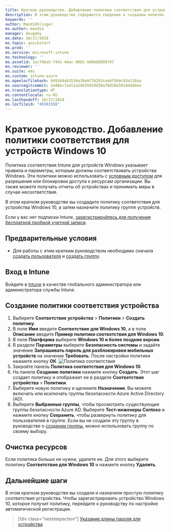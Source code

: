 ```yaml
---
title: Краткое руководство. Добавление политики соответствия для устройств Windows 10
description: В этом руководстве содержатся сведения о создании политик для защиты корпоративных данных и управления устройствами, на которых конечные пользователи получают доступ к ресурсам компании. После этого — назначение политик группам.
keywords: ''
author: MandiOhlinger
ms.author: mandia
manager: dougeby
ms.date: 10/17/2018
ms.topic: quickstart
ms.prod: ''
ms.service: microsoft-intune
ms.technology: ''
ms.assetid: 1ac74ba5-7441-44ac-98b5-9d8bb8899747
ms.reviewer: ''
ms.suite: ems
ms.custom: intune-azure
ms.openlocfilehash: 9d9169ab353da30e0f7b292cea4f5b9c93e316aa
ms.sourcegitcommit: 2e88ec7a412a2db35034d30a70d20a5014ddddee
ms.translationtype: HT
ms.contentlocale: ru-RU
ms.lasthandoff: 10/17/2018
ms.locfileid: "49391558"
---
```

# <a name="quickstart-add-a-device-compliance-policy-for-a-windows-10-device"></a>Краткое руководство. Добавление политики соответствия для устройств Windows 10
Политика соответствия Intune для устройств WIndows указывает правила и параметры, которым должны соответствовать устройства Windows. Эти политики можно использовать с [условным доступом](https://docs.microsoft.com/intune/conditional-access) для разрешения или блокировки доступа к ресурсам организации. Вы также можете получать отчеты об устройствах и принимать меры в случае несоответствия.

В этом кратком руководстве вы создадите политику соответствия для устройства Windows 10, а затем назначите политику группе устройств.

Если у вас нет подписки Intune, [зарегистрируйтесь для получения бесплатной пробной учетной записи](free-trial-sign-up.md).

## <a name="prerequisites"></a>Предварительные условия
- Для работы с этим кратким руководством необходимо сначала [создать пользователя](quickstart-create-user.md) и [создать группу](quickstart-create-group.md).


## <a name="sign-in-to-intune"></a>Вход в Intune
Войдите в [Intune](https://aka.ms/intuneportal) в качестве глобального администратора или администратора службы Intune.

## <a name="create-a-device-compliance-policy"></a>Создание политики соответствия устройства
1. Выберите **Соответствие устройства** > **Политики** > **Создать политику**.
2. В поле **Имя** введите **Соответствие для Windows 10**, а в поле **Описание** введите **Пример политики соответствия для Windows 10**.
3. В поле **Платформа** выберите **Windows 10 и более поздние версии**.
4. В разделе **Параметры** выберите **Безопасность системы** и задайте значение **Запрашивать пароль для разблокировки мобильных устройств** на значение **Требовать**. После настройки политики нажмите кнопку **ОК**.
   ![Политика соответствия](/intune/media/quickstart-create-policy/compliance-policy.png)
5. Закройте панель **Политика соответствия для Windows 10**. 
6. На панели **Создание политики** нажмите кнопку **Создать**. Этот шаг создает политику и отображает ее в разделе **Соответствие устройства** > **Политики**.
7. Выберите новую политику и щелкните **Назначения**. Вы можете включать или исключать группы безопасности Azure Active Directory (AD).
8. Выберите **Выбранные группы**, чтобы просмотреть существующие группы безопасности Azure AD. Выберите **Тест-инженеры Contoso** и нажмите кнопку **Сохранить**, чтобы развернуть политику для пользователей в группе. Если вы не создали эту группу в руководстве о [создании группы](quickstart-create-group.md), можно использовать группу по своему выбору. 

## <a name="clean-up-resources"></a>Очистка ресурсов
Если политика больше не нужна, удалите ее. Для этого выберите политику **Соответствие для Windows 10** и нажмите кнопку **Удалить**. 

## <a name="next-steps"></a>Дальнейшие шаги
В этом кратком руководстве вы создали и назначили простую политику соответствия устройства. Чтобы зарегистрировать устройство Windows 10, которое получит политику, перейдите к руководству по настройке автоматической регистрации. 
 
> [!div class="nextstepaction"]
> [Указание длины пароля для устройства](quickstart-set-password-length-android.md)
